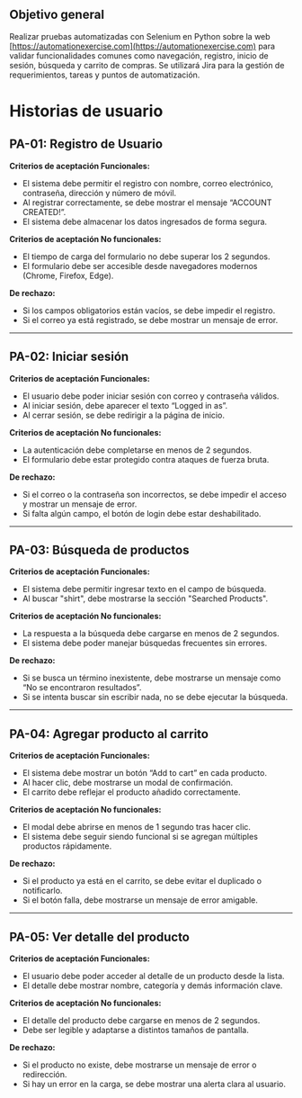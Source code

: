 ## Objetivo general

Realizar pruebas automatizadas con Selenium en Python sobre la web [https://automationexercise.com](https://automationexercise.com) para validar funcionalidades comunes como navegación, registro, inicio de sesión, búsqueda y carrito de compras. Se utilizará Jira para la gestión de requerimientos, tareas y puntos de automatización.

# Historias de usuario

## PA-01: Registro de Usuario

**Criterios de aceptación Funcionales:**
- El sistema debe permitir el registro con nombre, correo electrónico, contraseña, dirección y número de móvil.
- Al registrar correctamente, se debe mostrar el mensaje “ACCOUNT CREATED!”.
- El sistema debe almacenar los datos ingresados de forma segura.

**Criterios de aceptación No funcionales:**
- El tiempo de carga del formulario no debe superar los 2 segundos.
- El formulario debe ser accesible desde navegadores modernos (Chrome, Firefox, Edge).

**De rechazo:**
- Si los campos obligatorios están vacíos, se debe impedir el registro.
- Si el correo ya está registrado, se debe mostrar un mensaje de error.

---

## PA-02: Iniciar sesión

**Criterios de aceptación Funcionales:**
- El usuario debe poder iniciar sesión con correo y contraseña válidos.
- Al iniciar sesión, debe aparecer el texto “Logged in as”.
- Al cerrar sesión, se debe redirigir a la página de inicio.

**Criterios de aceptación No funcionales:**
- La autenticación debe completarse en menos de 2 segundos.
- El formulario debe estar protegido contra ataques de fuerza bruta.

**De rechazo:**
- Si el correo o la contraseña son incorrectos, se debe impedir el acceso y mostrar un mensaje de error.
- Si falta algún campo, el botón de login debe estar deshabilitado.

---

## PA-03: Búsqueda de productos

**Criterios de aceptación Funcionales:**
- El sistema debe permitir ingresar texto en el campo de búsqueda.
- Al buscar "shirt", debe mostrarse la sección "Searched Products".

**Criterios de aceptación No funcionales:**
- La respuesta a la búsqueda debe cargarse en menos de 2 segundos.
- El sistema debe poder manejar búsquedas frecuentes sin errores.

**De rechazo:**
- Si se busca un término inexistente, debe mostrarse un mensaje como “No se encontraron resultados”.
- Si se intenta buscar sin escribir nada, no se debe ejecutar la búsqueda.

---

## PA-04: Agregar producto al carrito

**Criterios de aceptación Funcionales:**
- El sistema debe mostrar un botón “Add to cart” en cada producto.
- Al hacer clic, debe mostrarse un modal de confirmación.
- El carrito debe reflejar el producto añadido correctamente.

**Criterios de aceptación No funcionales:**
- El modal debe abrirse en menos de 1 segundo tras hacer clic.
- El sistema debe seguir siendo funcional si se agregan múltiples productos rápidamente.

**De rechazo:**
- Si el producto ya está en el carrito, se debe evitar el duplicado o notificarlo.
- Si el botón falla, debe mostrarse un mensaje de error amigable.

---

## PA-05: Ver detalle del producto

**Criterios de aceptación Funcionales:**
- El usuario debe poder acceder al detalle de un producto desde la lista.
- El detalle debe mostrar nombre, categoría y demás información clave.

**Criterios de aceptación No funcionales:**
- El detalle del producto debe cargarse en menos de 2 segundos.
- Debe ser legible y adaptarse a distintos tamaños de pantalla.

**De rechazo:**
- Si el producto no existe, debe mostrarse un mensaje de error o redirección.
- Si hay un error en la carga, se debe mostrar una alerta clara al usuario.
